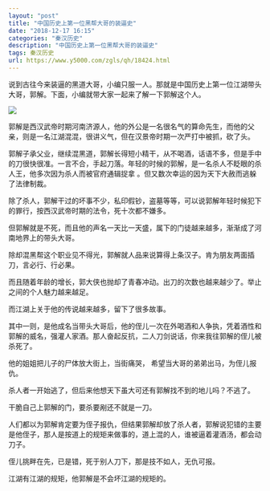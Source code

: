 ```yaml
---
layout: "post"
title: "中国历史上第一位黑帮大哥的装逼史"
date: "2018-12-17 16:15"
categories: "秦汉历史"
description: "中国历史上第一位黑帮大哥的装逼史"
tags: 秦汉历史
url: https://www.y5000.com/zgls/qh/18424.html
---
```






说到古往今来装逼的黑道大哥，小编只服一人。那就是中国历史上第一位江湖带头大哥，郭解。下面，小编就带大家一起来了解一下郭解这个人。

![](https://img.y5000.com/uploads/allimg/170401/6-1F401141202351.jpg)

郭解是西汉武帝时期河南济源人，他的外公是一名很名气的算命先生，而他的父亲，则是一名江湖混混，很讲义气，但在汉景帝时期一次严打中被抓，砍了头。

郭解子承父业，继续混黑道，郭解长得短小精干，从不喝酒，话语不多，但是手中的刀很快很准。一言不合，手起刀落。年轻的时候的郭解，是一名杀人不眨眼的杀人王，他多次因为杀人而被官府通辑捉拿
。但又数次幸运的因为天下大赦而逃躲了法律制裁。

除了杀人，郭解干过的坏事不少，私印假钞，盗墓等等，可以说郭解年轻时候犯下的罪行，按西汉武帝时期的法令，死十次都不嫌多。

但郭解就是不死，而且他的声名一天比一天盛，属下的门徒越来越多，渐渐成了河南地界上的带头大哥。

除却混黑帮这个职业见不得光，郭解就人品来说算得上条汉子。肯为朋友两面插刀，言必行、行必果。

而且随着年龄的增长，郭大侠也抛却了青春冲动。出刀的次数也越来越少了。举止之间的个人魅力越来越足。

而江湖上关于他的传说越来越多，留下了很多故事。

其中一则，是他成名当带头大哥后，他的侄儿一次在外喝酒和人争执，凭着酒性和郭解的威名，强灌人家酒。那人奋起反抗，二人刀剑说话，你来我往郭解的侄儿被杀死了。

他的姐姐把儿子的尸体放大街上，当街痛哭， 希望当大哥的弟弟出马，为侄儿报仇。

杀人者一开始逃了，但后来他想天下虽大可还有郭解找不到的地儿吗？不逃了。

干脆自己上郭解的门，要杀要剐还不就是一刀。

人们都以为郭解肯定要为侄子报仇，但结果郭解却放了杀人者，郭解说犯错的主要是他侄子，那人是按道上的规矩来做事的，道上混的人，谁被逼着灌酒汤，都会动刀子。

侄儿挑畔在先，已是错，死于别人刀下，那是技不如人，无仇可报。

江湖有江湖的规矩，他郭解是不会坏江湖的规矩的。
